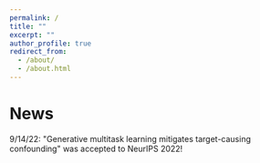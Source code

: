 ```yaml
---
permalink: /
title: ""
excerpt: ""
author_profile: true
redirect_from: 
  - /about/
  - /about.html
---
```


News
======

9/14/22: "Generative multitask learning mitigates target-causing confounding" was accepted to NeurIPS 2022!